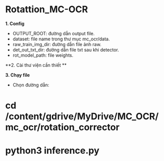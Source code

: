 # Rotattion_MC-OCR
**1. Config**
- OUTPUT_ROOT: đường dẫn output file.
- dataset: file name trong thư mục mc_ocr/data.
- raw_train_img_dir: đường dẫn file ảnh raw.
- det_out_txt_dir: đường dẫn file txt sau khi detector.
- rot_model_path: file weights.

**2. Cài thư viện cần thiết **


**3. Chạy file**
   - Chọn đường dẫn: 
   # cd /content/gdrive/MyDrive/MC_OCR/mc_ocr/rotation_corrector
   # python3 inference.py
